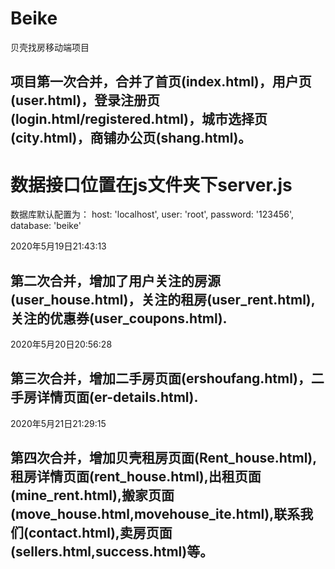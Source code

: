 # Beike
贝壳找房移动端项目
## 项目第一次合并，合并了首页(index.html)，用户页(user.html)，登录注册页(login.html/registered.html)，城市选择页(city.html)，商铺办公页(shang.html)。

# 数据接口位置在js文件夹下server.js

数据库默认配置为：
host: 'localhost',
user: 'root',
password: '123456',
database: 'beike'

2020年5月19日21:43:13

## 第二次合并，增加了用户关注的房源(user_house.html)，关注的租房(user_rent.html),关注的优惠券(user_coupons.html).
2020年5月20日20:56:28

## 第三次合并，增加二手房页面(ershoufang.html)，二手房详情页面(er-details.html).
2020年5月21日21:29:15

## 第四次合并，增加贝壳租房页面(Rent_house.html),租房详情页面(rent_house.html),出租页面(mine_rent.html),搬家页面(move_house.html,movehouse_ite.html),联系我们(contact.html),卖房页面(sellers.html,success.html)等。